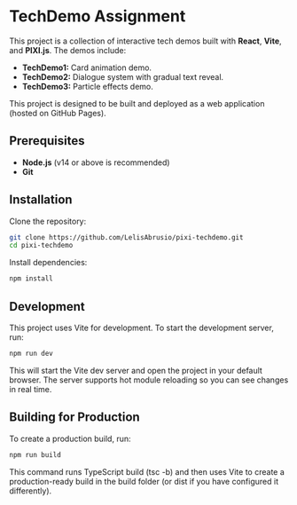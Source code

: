 # TechDemo Assignment

This project is a collection of interactive tech demos built with **React**, **Vite**, and **PIXI.js**. The demos include:

- **TechDemo1:** Card animation demo.
- **TechDemo2:** Dialogue system with gradual text reveal.
- **TechDemo3:** Particle effects demo.

This project is designed to be built and deployed as a web application (hosted on GitHub Pages).

## Prerequisites

- **Node.js** (v14 or above is recommended)
- **Git**

## Installation

Clone the repository:

```bash
git clone https://github.com/LelisAbrusio/pixi-techdemo.git
cd pixi-techdemo
```

Install dependencies:

```bash
npm install
```

## Development

This project uses Vite for development. To start the development server, run:

```bash
npm run dev
```

This will start the Vite dev server and open the project in your default browser. The server supports hot module reloading so you can see changes in real time.

## Building for Production

To create a production build, run:

```bash
npm run build
```

This command runs TypeScript build (tsc -b) and then uses Vite to create a production-ready build in the build folder (or dist if you have configured it differently).
